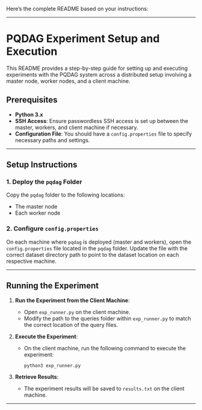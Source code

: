 Here’s the complete README based on your instructions:

---

# PQDAG Experiment Setup and Execution

This README provides a step-by-step guide for setting up and executing experiments with the PQDAG system across a distributed setup involving a master node, worker nodes, and a client machine.

## Prerequisites

- **Python 3.x**
- **SSH Access**: Ensure passwordless SSH access is set up between the master, workers, and client machine if necessary.
- **Configuration File**: You should have a `config.properties` file to specify necessary paths and settings.

---

## Setup Instructions

### 1. Deploy the `pqdag` Folder

Copy the `pqdag` folder to the following locations:
- The master node
- Each worker node

### 2. Configure `config.properties`

On each machine where `pqdag` is deployed (master and workers), open the `config.properties` file located in the `pqdag` folder. Update the file with the correct dataset directory path to point to the dataset location on each respective machine.

---

## Running the Experiment

1. **Run the Experiment from the Client Machine**:
   - Open `exp_runner.py` on the client machine.
   - Modify the path to the queries folder within `exp_runner.py` to match the correct location of the query files.
   
2. **Execute the Experiment**:
   - On the client machine, run the following command to execute the experiment:
     ```bash
     python3 exp_runner.py
     ```

3. **Retrieve Results**:
   - The experiment results will be saved to `results.txt` on the client machine.

---



